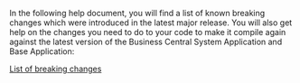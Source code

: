 In the following help document, you will find a list of known breaking changes which were introduced in the latest major release. You will also get help on the changes you need to do to your code to make it compile again against the latest version of the Business Central System Application and Base Application:

[List of breaking changes](https://github.com/microsoft/ALAppExtensions/blob/master/BREAKINGCHANGES.md)